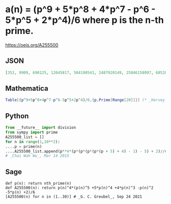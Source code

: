 # a\(n\) \= \(p^9 \+ 5\*p^8 \+ 4\*p^7 \- p^6 \- 5\*p^5 \+ 2\*p^4\)/6 where p is the n\-th prime\.
https://oeis.org/A255500
## JSON
```JSON
[352, 9909, 698125, 12045817, 584190541, 2487920149, 25846158097, 68520305701, 367691205289, 2846113596901, 5135516500321, 24650159312557, 61346708983561, 93685639700269, 206700247118737, 602622774810109, 1567842813615901, 2110866318916741, 4876836410298997]
```
## Mathematica
```Mathematica
Table[(p^9+5p^8+4p^7-p^6-5p^5+2p^4)/6,{p,Prime[Range[20]]}] (* _Harvey P. Dale_, May 23 2020 *)
```
## Python
```Python
from __future__ import division
from sympy import prime
A255500_list = []
for n in range(1,10**2):
....p = prime(n)
....A255500_list.append(p**4*(p*(p*(p*(p*(p + 5) + 4) - 1) - 5) + 2)//6)
# _Chai Wah Wu_, Mar 14 2015
```
## Sage
```Sage
def p(n): return nth_prime(n)
def A255500(n): return p(n)^4*(p(n)^5 +5*p(n)^4 +4*p(n)^3 -p(n)^2 -5*p(n) +2)/6
[A255500(n) for n in (1..30)] # _G. C. Greubel_, Sep 24 2021
```
